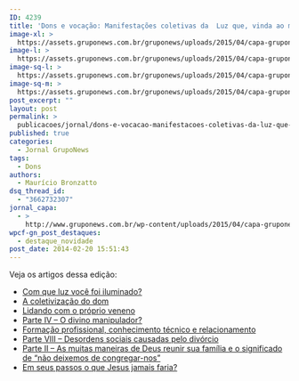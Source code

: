 ```yaml
---
ID: 4239
title: 'Dons e vocação: Manifestações coletivas da  Luz que, vinda ao mundo, ilumina a todos os homens'
image-xl: >
  https://assets.gruponews.com.br/gruponews/uploads/2015/04/capa-gruponews-fevereiro-2014-1920x1080.jpg
image-l: >
  https://assets.gruponews.com.br/gruponews/uploads/2015/04/capa-gruponews-fevereiro-2014-1280x720.jpg
image-sq-l: >
  https://assets.gruponews.com.br/gruponews/uploads/2015/04/capa-gruponews-fevereiro-2014-1280x1280.jpg
image-sq-m: >
  https://assets.gruponews.com.br/gruponews/uploads/2015/04/capa-gruponews-fevereiro-2014-720x720.jpg
post_excerpt: ""
layout: post
permalink: >
  publicacoes/jornal/dons-e-vocacao-manifestacoes-coletivas-da-luz-que-vinda-ao-mundo-ilumina-todos-os-homens.html
published: true
categories:
  - Jornal GrupoNews
tags:
  - Dons
authors:
  - Maurício Bronzatto
dsq_thread_id:
  - "3662732307"
jornal_capa:
  - >
    http://www.gruponews.com.br/wp-content/uploads/2015/04/capa-gruponews-fevereiro-2014.jpg
wpcf-gn_post_destaques:
  - destaque_novidade
post_date: 2014-02-20 15:51:43
---
```

Veja os artigos dessa edição:

<ul>
    <li><a title="Com que luz você foi iluminado?" href="http://www.gruponews.com.br/2014/02/com-que-luz-voce-foi-iluminado.html">Com que luz você foi iluminado?</a></li>
    <li><a title="A coletivização do dom" href="http://www.gruponews.com.br/2014/02/coletivizacao-dom.html">A coletivização do dom</a></li>
    <li><a title="Lidando com o próprio veneno" href="http://www.gruponews.com.br/2014/02/lidando-com-o-proprio-veneno.html">Lidando com o próprio veneno</a></li>
    <li><a title="O divino manipulador?" href="http://www.gruponews.com.br/2014/02/o-divino-manipulador.html">Parte IV – O divino manipulador?</a></li>
    <li><a title="Formação profissional, conhecimento técnico e relacionamento" href="http://www.gruponews.com.br/2014/02/formacao-profissional-conhecimento-tecnico-e-relacionamento.html">Formação profissional, conhecimento técnico e relacionamento</a></li>
    <li><a title="Desordens sociais causadas pelo divórcio" href="http://www.gruponews.com.br/2014/02/desordens-sociais-causadas-pelo-divorcio.html">Parte VIII – Desordens sociais causadas pelo divórcio</a></li>
    <li><a title="Desordens sociais causadas pelo divórcio" href="http://www.gruponews.com.br/2014/02/desordens-sociais-causadas-pelo-divorcio.html">Parte II – As muitas maneiras de Deus reunir sua família e o significado de “não deixemos de congregar-nos”</a></li>
    <li><a title="Em seus passos o que Jesus jamais faria?" href="http://www.gruponews.com.br/2014/02/em-seus-passos-o-que-jesus-jamais-faria.html">Em seus passos o que Jesus jamais faria?</a></li>
</ul>